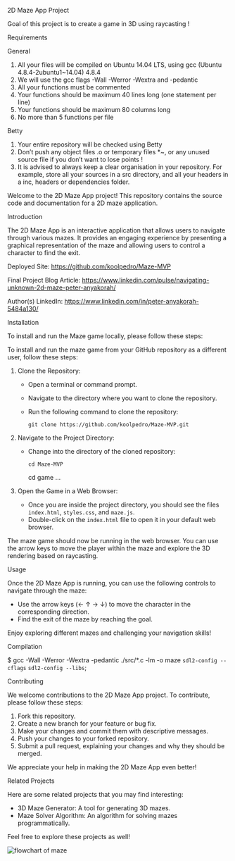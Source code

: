 2D Maze App Project

Goal of this project is to create a game in 3D using raycasting !

Requirements

General

1. All your files will be compiled on Ubuntu 14.04 LTS, using gcc (Ubuntu 4.8.4-2ubuntu1~14.04) 4.8.4
2. We will use the gcc flags -Wall -Werror -Wextra and -pedantic
3. All your functions must be commented
4. Your functions should be maximum 40 lines long (one statement per line)
5. Your functions should be maximum 80 columns long
6. No more than 5 functions per file

Betty

1. Your entire repository will be checked using Betty
2. Don’t push any object files .o or temporary files *~, or any unused source file if you don’t want to lose points !
3. It is advised to always keep a clear organisation in your repository. For example, store all your sources in a src directory, and all your headers in a inc, headers or dependencies folder.

Welcome to the 2D Maze App project! This repository contains the source code and documentation for a 2D maze application. 

Introduction

The 2D Maze App is an interactive application that allows users to navigate through various mazes. It provides an engaging experience by presenting a graphical representation of the maze and allowing users to control a character to find the exit. 

Deployed Site: https://github.com/koolpedro/Maze-MVP

Final Project Blog Article: https://www.linkedin.com/pulse/navigating-unknown-2d-maze-peter-anyakorah/

Author(s) LinkedIn: https://www.linkedin.com/in/peter-anyakorah-5484a130/

Installation

To install and run the Maze game locally, please follow these steps:

To install and run the maze game from your GitHub repository as a different user, follow these steps:

1. Clone the Repository:
   - Open a terminal or command prompt.
   - Navigate to the directory where you want to clone the repository.
   - Run the following command to clone the repository:

     ```
     git clone https://github.com/koolpedro/Maze-MVP.git
     ```

2. Navigate to the Project Directory:
   - Change into the directory of the cloned repository:

     ```
     cd Maze-MVP
     ```
     cd game
     ...
     
3. Open the Game in a Web Browser:
   - Once you are inside the project directory, you should see the files `index.html`, `styles.css`, and `maze.js`.
   - Double-click on the `index.html` file to open it in your default web browser.

The maze game should now be running in the web browser. You can use the arrow keys to move the player within the maze and explore the 3D rendering based on raycasting.




Usage

Once the 2D Maze App is running, you can use the following controls to navigate through the maze:

- Use the arrow keys (← ↑ → ↓) to move the character in the corresponding direction.
- Find the exit of the maze by reaching the goal.

Enjoy exploring different mazes and challenging your navigation skills!

Compilation

$ gcc -Wall -Werror -Wextra -pedantic ./src/*.c -lm -o maze `sdl2-config --cflags` `sdl2-config --libs`;

Contributing

We welcome contributions to the 2D Maze App project. To contribute, please follow these steps:

1. Fork this repository.
2. Create a new branch for your feature or bug fix.
3. Make your changes and commit them with descriptive messages.
4. Push your changes to your forked repository.
5. Submit a pull request, explaining your changes and why they should be merged.

We appreciate your help in making the 2D Maze App even better!

Related Projects

Here are some related projects that you may find interesting:

- 3D Maze Generator: A tool for generating 3D mazes.
- Maze Solver Algorithm: An algorithm for solving mazes programmatically.

Feel free to explore these projects as well!

![flowchart of maze](https://github.com/koolpedro/Maze-MVP/assets/110994894/b7a28b6c-e114-4d46-9bea-d9064012585a)
